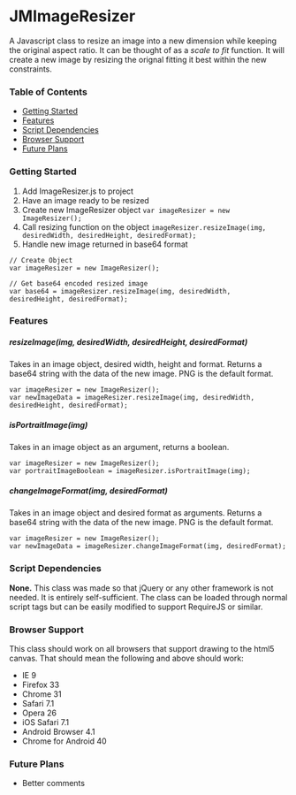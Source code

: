 # JMImageResizer
A Javascript class to resize an image into a new dimension while keeping the original aspect ratio. It can be thought of as a *scale to fit* function. It will create a new image by resizing the orignal fitting it best within the new constraints.

### Table of Contents
- [Getting Started](#getting-started)
- [Features](#features)
- [Script Dependencies](#script-dependencies)
- [Browser Support](#browser-support)
- [Future Plans](#future-plans)

### Getting Started
1. Add ImageResizer.js to project
2. Have an image ready to be resized
3. Create new ImageResizer object `var imageResizer = new ImageResizer();`
4. Call resizing function on the object `imageResizer.resizeImage(img, desiredWidth, desiredHeight, desiredFormat);`
5. Handle new image returned in base64 format

```
// Create Object
var imageResizer = new ImageResizer();

// Get base64 encoded resized image
var base64 = imageResizer.resizeImage(img, desiredWidth, desiredHeight, desiredFormat);
```

### Features
##### resizeImage(img, desiredWidth, desiredHeight, desiredFormat)
Takes in an image object, desired width, height and format. Returns a base64 string with the data of the new image. PNG is the default format.
```
var imageResizer = new ImageResizer();
var newImageData = imageResizer.resizeImage(img, desiredWidth, desiredHeight, desiredFormat);
```

##### isPortraitImage(img)
Takes in an image object as an argument, returns a boolean.
```
var imageResizer = new ImageResizer();
var portraitImageBoolean = imageResizer.isPortraitImage(img);
```

##### changeImageFormat(img, desiredFormat)
Takes in an image object and desired format as arguments. Returns a base64 string with the data of the new image. PNG is the default format.
```
var imageResizer = new ImageResizer();
var newImageData = imageResizer.changeImageFormat(img, desiredFormat);
```

### Script Dependencies
**None.** This class was made so that jQuery or any other framework is not needed. It is entirely self-sufficient. The class can be loaded through normal script tags but can be easily modified to support RequireJS or similar.

### Browser Support
This class should work on all browsers that support drawing to the html5 canvas. That should mean the following and above should work:
- IE 9
- Firefox 33
- Chrome 31
- Safari 7.1
- Opera 26
- iOS Safari 7.1
- Android Browser 4.1
- Chrome for Android 40

### Future Plans
- Better comments
